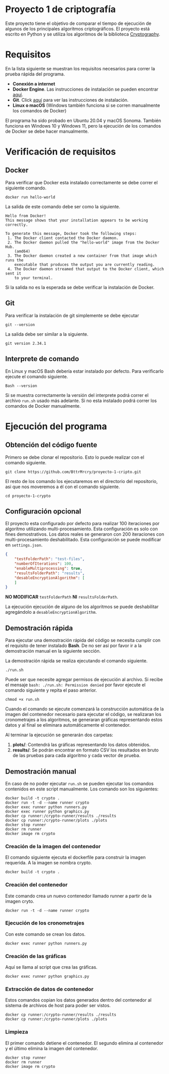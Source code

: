 # Proyecto 1 de criptografía
Este proyecto tiene el objetivo de comparar el tiempo de ejecución de algunos de los principales algoritmos criptográficos. El proyecto está escrito en Python y se utiliza los algoritmos de la biblioteca [Cryptography](https://cryptography.io/en/latest/).


# Requisitos
En la lista siguiente se muestran los requisitos necesarios para correr la prueba rápida del programa.

- **Conexión a internet**
- **Docker Engine**. Las instrucciones de instalación se pueden encontrar [aquí](https://docs.docker.com/get-docker/).
- **Git**. Click [aquí](https://git-scm.com/downloads) para ver las instrucciones de instalación.
- **Linux o macOS** (Windows también funciona si se corren manualmente los comandos de Docker)

El programa ha sido probado en Ubuntu 20.04 y macOS Sonoma. También funciona en Windows 10 y Windows 11, pero la ejecución de los comandos de Docker se debe hacer manualmente.

# Verificación de requisitos

## Docker
Para verificar que Docker esta instalado correctamente se debe correr el siguiente comando.

    docker run hello-world

La salida de este comando debe ser como la siguiente.

```
Hello from Docker!
This message shows that your installation appears to be working correctly.

To generate this message, Docker took the following steps:
 1. The Docker client contacted the Docker daemon.
 2. The Docker daemon pulled the "hello-world" image from the Docker Hub.
    (amd64)
 3. The Docker daemon created a new container from that image which runs the
    executable that produces the output you are currently reading.
 4. The Docker daemon streamed that output to the Docker client, which sent it
    to your terminal.
```

Si la salida no es la esperada se debe verificar la instalación de Docker.

## Git
Para verificar la instalación de git simplemente se debe ejecutar

    git --version

La salida debe ser similar a la siguiente.

    git version 2.34.1

## Interprete de comando
En Linux y macOS Bash debería estar instalado por defecto. Para verificarlo ejecute el comando siguiente.

    Bash --version 

Si se muestra correctamente la versión del interprete podrá correr el archivo `run.sh` usado más adelante. Si no esta instalado podrá correr los comandos de Docker manualmente.

# Ejecución del programa

## Obtención del código fuente
Primero se debe clonar el repositorio. Esto lo puede realizar con el comando siguiente.

    git clone https://github.com/BttrMrcry/proyecto-1-cripto.git

El resto de los comando los ejecutaremos en el directorio del repositorio, asi que nos moveremos a él con el comando siguiente.

    cd proyecto-1-crypto

## Configuración opcional
El proyecto esta configurado por defecto para realizar 100 iteraciones por algoritmo utilizando multi-procesamiento. Esta configuración es solo con fines demostrativos. Los datos reales se generaron con 200 iteraciones con multi-procesamiento deshabilitado. Esta configuración se puede modificar en `settings.json`.

```json
{
    "testFolderPath": "test-files",
    "numberOfIterations": 100,
    "enableMultiprocessing": true,
    "resultsFolderPath": "results",
    "desableEncryptionAlgorithm": [
    ]
}
```
**NO MODIFICAR** `testFolderPath` **NI** `resultsFolderPath`. 

La ejecución ejecución de alguno de los algoritmos se puede deshabilitar agregándolo a `desableEncryptionAlgorithm`.

## Demostración rápida

Para ejecutar una demostración rápida del código se necesita cumplir con el requisito de tener instalado **Bash**. De no ser así por favor ir a la demostración manual en la siguiente sección.

La demostración rápida se realiza ejecutando el comando siguiente.

    ./run.sh

Puede ser que necesite agregar permisos de ejecución al archivo. Si recibe el mensaje `bash: ./run.sh: Permission denied` por favor ejecute el comando siguiente y repita el paso anterior.

    chmod +x run.sh

Cuando el comando se ejecute comenzará la construcción automática de la imagen del contenedor necesario para ejecutar el código, se realizaran los cronometrajes a los algoritmos, se generaran gráficas representando estos datos y al final se eliminara automáticamente el contenedor.

Al terminar la ejecución se generarán dos carpetas:
1. **plots/**: Contendrá las gráficas representando los datos obtenidos.
2. **results/**: Se podrán encontrar en formato CSV los resultados en bruto de las pruebas para cada algoritmo y cada vector de prueba. 

## Demostración manual

En caso de no poder ejecutar `run.sh` se pueden ejecutar los comandos contenidos en este script manualmente. Los comando son los siguientes:

```
docker build -t crypto .
docker run -t -d --name runner crypto
docker exec runner python runners.py
docker exec runner python graphics.py
docker cp runner:/crypto-runner/results ./results
docker cp runner:/crypto-runner/plots ./plots
docker stop runner
docker rm runner
docker image rm crypto
```

### Creación de la imagen del contenedor
El comando siguiente ejecuta el dockerfile para construir la imagen requerida. A la imagen se nombra crypto.

    docker build -t crypto .

### Creación del contenedor 
Este comando crea un nuevo contenedor llamado runner a partir de la imagen cryto.
    
    docker run -t -d --name runner crypto

### Ejecución de los cronometrajes
Con este comando se crean los datos.

    docker exec runner python runners.py

### Creación de las gráficas
Aquí se llama al script que crea las gráficas.
    
    docker exec runner python graphics.py

### Extracción de datos de contenedor
Estos comandos copian los datos generados dentro del contenedor al sistema de archivos de host para poder ser vistos.

    docker cp runner:/crypto-runner/results ./results
    docker cp runner:/crypto-runner/plots ./plots

### Limpieza
El primer comando detiene el contenedor. El segundo elimina al contenedor y el último elimina la imagen del contenedor.

    docker stop runner
    docker rm runner
    docker image rm crypto